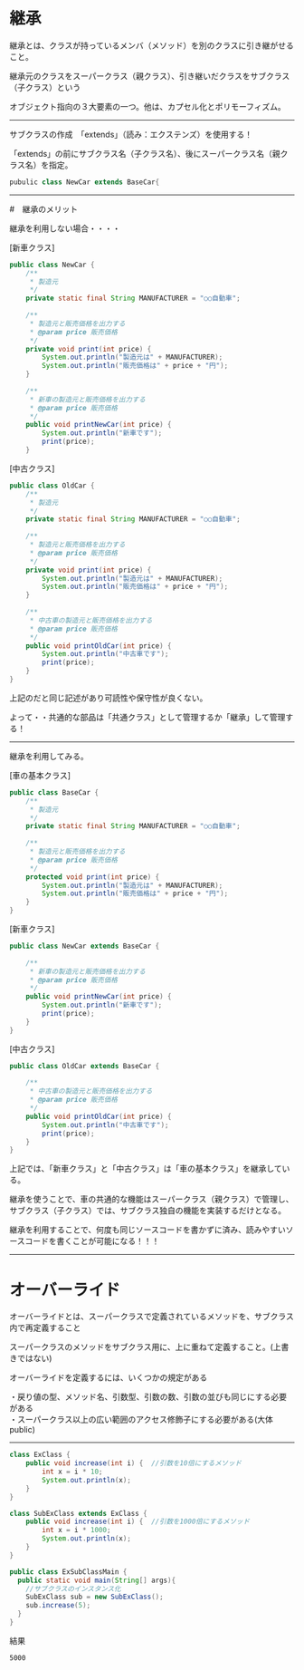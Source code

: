 # 継承
継承とは、クラスが持っているメンバ（メソッド）を別のクラスに引き継がせること。

継承元のクラスをスーパークラス（親クラス）、引き継いだクラスをサブクラス（子クラス）という

オブジェクト指向の３大要素の一つ。他は、カプセル化とポリモーフィズム。

---
サブクラスの作成　「extends」（読み：エクステンズ）を使用する！

「extends」の前にサブクラス名（子クラス名）、後にスーパークラス名（親クラス名）を指定。
```Java
pubulic class NewCar extends BaseCar{
```
---

#　継承のメリット

継承を利用しない場合・・・・

[新車クラス]
```java
public class NewCar {
    /**
     * 製造元
     */
    private static final String MANUFACTURER = "○○自動車";
    
    /**
     * 製造元と販売価格を出力する
     * @param price 販売価格
     */
    private void print(int price) {
        System.out.println("製造元は" + MANUFACTURER);
        System.out.println("販売価格は" + price + "円");
    }
    
    /**
     * 新車の製造元と販売価格を出力する
     * @param price 販売価格
     */
    public void printNewCar(int price) {
        System.out.println("新車です");
        print(price);
    }

```
[中古クラス]
```java
public class OldCar {
    /**
     * 製造元
     */
    private static final String MANUFACTURER = "○○自動車";
    
    /**
     * 製造元と販売価格を出力する
     * @param price 販売価格
     */
    private void print(int price) {
        System.out.println("製造元は" + MANUFACTURER);
        System.out.println("販売価格は" + price + "円");
    }
    
    /**
     * 中古車の製造元と販売価格を出力する
     * @param price 販売価格
     */
    public void printOldCar(int price) {
        System.out.println("中古車です");
        print(price);
    }
}
```
上記のだと同じ記述があり可読性や保守性が良くない。

よって・・共通的な部品は「共通クラス」として管理するか「継承」して管理する！

---
継承を利用してみる。

[車の基本クラス]
```java
public class BaseCar {
    /**
     * 製造元
     */
    private static final String MANUFACTURER = "○○自動車";
    
    /**
     * 製造元と販売価格を出力する
     * @param price 販売価格
     */
    protected void print(int price) {
        System.out.println("製造元は" + MANUFACTURER);
        System.out.println("販売価格は" + price + "円");
    }
}
```
[新車クラス]
```java
public class NewCar extends BaseCar {
    
    /**
     * 新車の製造元と販売価格を出力する
     * @param price 販売価格
     */
    public void printNewCar(int price) {
        System.out.println("新車です");
        print(price);
    }
}
```

[中古クラス]
```java
public class OldCar extends BaseCar {
    
    /**
     * 中古車の製造元と販売価格を出力する
     * @param price 販売価格
     */
    public void printOldCar(int price) {
        System.out.println("中古車です");
        print(price);
    }
}
```
上記では、「新車クラス」と「中古クラス」は「車の基本クラス」を継承している。

継承を使うことで、車の共通的な機能はスーパークラス（親クラス）で管理し、サブクラス（子クラス）では、サブクラス独自の機能を実装するだけとなる。

継承を利用することで、何度も同じソースコードを書かずに済み、読みやすいソースコードを書くことが可能になる！！！

---
# オーバーライド

オーバーライドとは、スーパークラスで定義されているメソッドを、サブクラス内で再定義すること

スーパークラスのメソッドをサブクラス用に、上に重ねて定義すること。(上書きではない)

オーバーライドを定義するには、いくつかの規定がある

・戻り値の型、メソッド名、引数型、引数の数、引数の並びも同じにする必要がある   
・スーパークラス以上の広い範囲のアクセス修飾子にする必要がある(大体public)

---

```ExClass.java
class ExClass {
    public void increase(int i) {  //引数を10倍にするメソッド
        int x = i * 10;
        System.out.println(x);
    }
}
```
```SubExClass.java
class SubExClass extends ExClass {
    public void increase(int i) {  //引数を1000倍にするメソッド
        int x = i * 1000;
        System.out.println(x);
    }
}
```

```ExSubClassMain.java
public class ExSubClassMain {
  public static void main(String[] args){
    //サブクラスのインスタンス化
    SubExClass sub = new SubExClass();
    sub.increase(5);
  }
}
```

結果
```
5000
```


